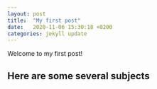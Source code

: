 ```yaml
---
layout: post
title:  "My first post"
date:   2020-11-06 15:30:18 +0200
categories: jekyll update
---
```


Welcome to my first post!

## Here are some several subjects